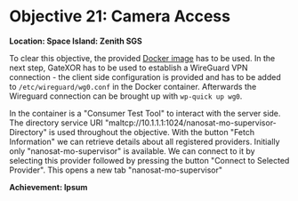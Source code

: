 # Objective 21: Camera Access
**Location: Space Island: Zenith SGS**  

To clear this objective, the provided [Docker image](https://www.holidayhackchallenge.com/2023/client_container.zip) has to be used.
In the next step, GateXOR has to be used to establish a WireGuard VPN connection - the client side configuration is provided and has to be added to `/etc/wireguard/wg0.conf` in the Docker container. Afterwards the Wireguard connection can be brought up with `wp-quick up wg0`.

In the container is a "Consumer Test Tool" to interact with the server side.
The directory service URI "maltcp://10.1.1.1:1024/nanosat-mo-supervisor-Directory" is used throughout the objective.
With the button "Fetch Information" we can retrieve details about all registered providers. Initially only "nanosat-mo-supervisor" is available.
We can connect to it by selecting this provider followed by pressing the button "Connect to Selected Provider".
This opens a new tab "nanosat-mo-supervisor"



**Achievement: Ipsum**
<!--stackedit_data:
eyJoaXN0b3J5IjpbMTkxNjYwODY4OSwyMDQ4MTA4OTEyLC0yMD
EwMTkyNjNdfQ==
-->